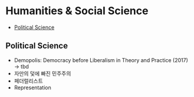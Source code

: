 # Humanities & Social Science

- [Political Science](#political-science)

## Political Science
* Demopolis: Democracy before Liberalism in Theory and Practice (2017)  
-> tbd
* 자만의 덫에 빠진 민주주의
* 페더럴리스트
* Representation
